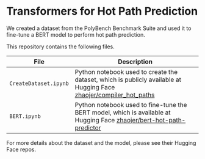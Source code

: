 # Transformers for Hot Path Prediction

We created a dataset from the PolyBench Benchmark Suite and used it to fine-tune a BERT model to perform hot path prediction.

This repository contains the following files.

| File        | Description |
| ----------- | --------- |
|`CreateDataset.ipynb` | Python notebook used to create the dataset, which is publicly available at Hugging Face [zhaojer/compiler_hot_paths](https://huggingface.co/datasets/zhaojer/compiler_hot_paths) |
|`BERT.ipynb` | Python notebook used to fine-tune the BERT model, which is available at Hugging Face [zhaojer/bert-hot-path-predictor](https://huggingface.co/zhaojer/bert-hot-path-predictor) |

For more details about the dataset and the model, please see their Hugging Face repos.
